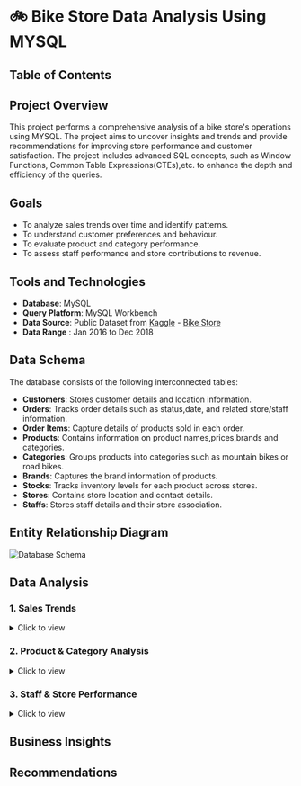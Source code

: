 # 🚲 Bike Store Data Analysis Using MYSQL
## Table of Contents
## Project Overview
This project performs a comprehensive analysis of a bike store's operations using MYSQL. The project aims to uncover insights and trends and provide recommendations for improving store performance and customer satisfaction. The project includes advanced SQL concepts, such as Window Functions, Common Table Expressions(CTEs),etc. to enhance the depth and efficiency of the queries.

## Goals
- To analyze sales trends over time and identify patterns.
- To understand customer preferences and behaviour.
- To evaluate product and category performance.
- To assess staff performance and store contributions to revenue.

## Tools and Technologies
- **Database**: MySQL
- **Query Platform**: MySQL Workbench
- **Data Source**: Public Dataset from <a href="https://www.kaggle.com/datasets/dillonmyrick/bike-store-sample-database?select=orders.csv">Kaggle</a>
           - <a href="https://github.com/PallaviSharma04/Bike-Store-Data-Analysis-SQL-Project/tree/main/Bike%20Store%20Data">Bike Store </a>
- **Data Range** : Jan 2016 to Dec 2018

## Data Schema
The database consists of the following interconnected tables:
- **Customers**: Stores customer details and location information.
- **Orders**: Tracks order details such as status,date, and related store/staff information.
- **Order Items**: Capture details of products sold in each order.
- **Products**: Contains information on product names,prices,brands and categories.
- **Categories**: Groups products into categories such as mountain bikes or road bikes.
- **Brands**: Captures the brand information of products.
- **Stocks**: Tracks inventory levels for each product across stores.
- **Stores**: Contains store location and contact details.
- **Staffs**: Stores staff details and their store association.

## Entity Relationship Diagram
![Database Schema](https://github.com/user-attachments/assets/f9c7bb92-3553-4c45-aa63-9772271c07b7)

## Data Analysis
### 1. Sales Trends
<details>
<summary>Click to view</summary>
<br>

**Q1: Which months record the highest number of orders, and which store is responsible for the largest share of these orders?**
```sql
	WITH cte AS
		(
		SELECT COUNT(order_id) AS No_of_orders ,MONTHNAME(order_date) AS Month
		FROM orders
		GROUP BY Month
		ORDER BY No_of_orders DESC
		),
		cte2 AS
		(
		SELECT count(orders.order_id) No_of_orders, monthname(orders.order_date) Month, stores.store_name, 
		RANK()OVER(PARTITION BY monthname(orders.order_date) ORDER BY count(orders.order_id) DESC) AS rnk
		FROM orders JOIN stores
		ON orders.store_id=stores.store_id
		GROUP BY stores.store_name,Month
		ORDER BY Month
		)
	SELECT cte.*,cte2.store_name AS Store_with_max_orders
	FROM cte JOIN cte2 ON cte.Month=cte2.Month
	WHERE cte2.rnk=1
	ORDER BY 1 DESC ;
```
*Output*

![image](https://github.com/user-attachments/assets/25d20ee0-7cef-4c3a-8eef-39a7bea461c1)

**Q2: What is the progression of revenue over time for each category and which categories show significant growth decline?**
```sql
	SELECT year(o.order_date) as year,c.category_name,ROUND(SUM((oi.quantity*oi.list_price)*(1-oi.discount)),2) AS tot_rev
	FROM orders o JOIN order_items oi ON o.order_id=oi.order_id 
	JOIN products p ON oi.product_id=p.product_id
	JOIN categories c ON c.category_id=p.category_id
	GROUP BY c.category_name,year
	ORDER BY c.category_name DESC,year ASC; 
```
*Output*

![image](https://github.com/user-attachments/assets/8d294f5a-2587-4d8a-ab9b-04a98026f5ce)
</details>

### 2. Product & Category Analysis
<details>
<summary>Click to view</summary>
<br>
	
**Q3: Which bike categories generate the highest revenue?**
```sql
SELECT c.category_name,ROUND(SUM((oi.quantity*oi.list_price)*(1-oi.discount)),2) AS tot_rev
FROM order_items oi
JOIN products p ON oi.product_id = p.product_id
JOIN categories c ON p.category_id = c.category_id
GROUP BY c.category_name 
ORDER BY tot_rev DESC;
```
*Output*

![image](https://github.com/user-attachments/assets/3343eebe-942c-43f7-b00b-f06dcde16a71)

**Q4: Which is the most expensive bike category on an average?**
```sql
	WITH cte AS
		(      
		SELECT c.category_name,SUM(p.list_price) AS price
		FROM products p JOIN categories c
		ON p.category_id=c.category_id
		GROUP BY c.category_name
		ORDER BY price DESC
    		),
		num AS 
		(
		SELECT c.category_name,COUNT(p.product_id) AS cn 
		FROM products p JOIN categories c
		ON p.category_id=c.category_id
		GROUP BY c.category_name
		)
	SELECT cte.category_name,round((cte.price/num.cn ),2) AS avg_price
	FROM cte JOIN num ON cte. category_name=num.category_name
	ORDER BY avg_price DESC;
```
*Output*

![image](https://github.com/user-attachments/assets/fbc7ddeb-0834-4509-be8a-fd978d17c835)

**Q5: Write a query to track the number of units sold over time for each brand, reflecting consumer demand trends.**
```sql
	SELECT YEAR(o.order_date) as year, b.brand_name, SUM(oi.quantity) as No_of_units_sold
	FROM orders o JOIN order_items oi ON o.order_id=oi.order_id
	JOIN products p ON p.product_id=oi.product_id
	JOIN brands b ON b.brand_id=p.brand_id
	GROUP BY b.brand_name,year
	ORDER BY b.brand_name DESC,year ASC;
```
*Output*

![image](https://github.com/user-attachments/assets/bda562e4-e115-41cf-a963-27e04547ddfe)
</details>

### 3. Staff & Store Performance
<details>
<summary>Click to view</summary>
<br>

**Q6: Which store contributes the most to the sales?**
```sql
WITH RECURSIVE 
	rev_per_store AS (
	SELECT s.store_name,ROUND(SUM((oi.quantity*oi.list_price)*(1-oi.discount)),2) AS revenue
	FROM orders o JOIN stores s ON o.store_id=s.store_id
	JOIN order_items oi ON o.order_id=oi.order_id
	GROUP BY s.store_name
	ORDER BY revenue DESC),
	sum_rev AS (SELECT sum(revenue) AS total
	FROM rev_per_store)
SELECT rev_per_store.*,concat(ROUND(100*rev_per_store.revenue/(sum_rev.total)),"%") as percentage_of_total
FROM rev_per_store JOIN sum_re
```
*Output*

![image](https://github.com/user-attachments/assets/6bb1431e-8711-4fe2-9034-6427d65e6064)

**Q7: Which store has the highest number of deliveries that were rejected?**
```sql
SELECT count(*) as Rejected_Deliveries , store_name 
FROM orders o JOIN stores s ON o.store_id=s.store_id
WHERE order_status=3
GROUP BY store_name
ORDER BY 1 DESC ;
```
*Output*

![image](https://github.com/user-attachments/assets/ab277a51-3c16-44f2-b73f-dc5fd8478258)

**Q8: Write a query that returns the store name and staff name who has generated the most revenue of top 3 best selling bike categories.**
```sql
	WITH best_selling_category AS
		(SELECT categories.category_id,categories.category_name,SUM(order_items.quantity) AS No_of_units_sold
		FROM order_items
		JOIN products ON order_items.product_id = products.product_id
		JOIN categories ON products.category_id = categories.category_id
		GROUP BY categories.category_name,categories.category_id
		ORDER BY No_of_units_sold DESC
		LIMIT 3),
	CTE AS 
		(SELECT sto.store_name,CONCAT(sta.first_name,' ',sta.last_name) AS staff_name,
		ROUND(SUM((oi.quantity*oi.list_price)*(1-oi.discount)),2) as sales,c.category_name,
		RANK()OVER(PARTITION BY c.category_name ORDER BY ROUND(SUM((oi.quantity*oi.list_price)*(1-oi.discount)),2) DESC) as rnk
		FROM orders o JOIN stores sto ON o.store_id=sto.store_id
		JOIN staffs sta ON sta.staff_id=o.store_id
		JOIN order_items oi ON oi.order_id=o.order_id
		JOIN products p on p.product_id=oi.product_id
		JOIN categories c on p.category_id=c.category_id
		WHERE p.category_id in (SELECT category_id FROM best_selling_category)
		GROUP BY store_name,staff_name,c.category_name)
	SELECT  best_selling_category.category_name,store_name,staff_name,sales 
	FROM CTE JOIN best_selling_category ON cte.category_name=best_selling_category.category_name
	WHERE rnk=1 
	ORDER BY sales DESC; 
```
*Output*

![image](https://github.com/user-attachments/assets/7f618b67-2cec-4e01-8d4e-cf012749b2a9)

**Q9: We want to find out the most popular bike category for each store. We detemine the most popular  bike category as the one with the highest amount of purchases. Write a query that returns each store along with the top category.**
```sql
	WITH CTE AS 
	(SELECT st.store_name,c.category_name AS most_popular_category,SUM(oi.quantity) AS no_of_units_sold,
	RANK()OVER(PARTITION BY st.store_name ORDER BY SUM(oi.quantity) DESC) AS rnk 
	FROM orders o JOIN stores st ON o.store_id=st.store_id
	JOIN order_items oi ON oi.order_id=o.order_id
	JOIN products p on p.product_id=oi.product_id
	JOIN categories c on c.category_id=p.category_id
	GROUP BY st.store_name,c.category_name
	ORDER BY 1, 3 DESC)
	SELECT store_name,most_popular_category,no_of_units_sold
	FROM CTE WHERE rnk=1;
```
*Output*

![image](https://github.com/user-attachments/assets/7025fbea-a9c2-4ae0-8435-2b49014e9b8c)
</details>




## Business Insights

## Recommendations


